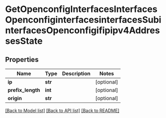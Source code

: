 # GetOpenconfigInterfacesInterfacesOpenconfiginterfacesinterfacesSubinterfacesOpenconfigifipipv4AddressesState

## Properties
Name | Type | Description | Notes
------------ | ------------- | ------------- | -------------
**ip** | **str** |  | [optional] 
**prefix_length** | **int** |  | [optional] 
**origin** | **str** |  | [optional] 

[[Back to Model list]](../README.md#documentation-for-models) [[Back to API list]](../README.md#documentation-for-api-endpoints) [[Back to README]](../README.md)


